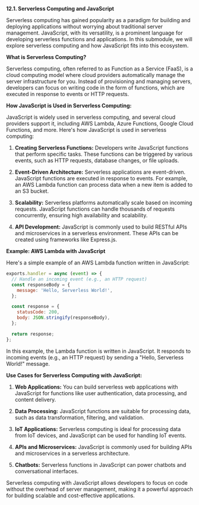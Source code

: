 **12.1. Serverless Computing and JavaScript**

Serverless computing has gained popularity as a paradigm for building and deploying applications without worrying about traditional server management. JavaScript, with its versatility, is a prominent language for developing serverless functions and applications. In this submodule, we will explore serverless computing and how JavaScript fits into this ecosystem.

**What is Serverless Computing?**

Serverless computing, often referred to as Function as a Service (FaaS), is a cloud computing model where cloud providers automatically manage the server infrastructure for you. Instead of provisioning and managing servers, developers can focus on writing code in the form of functions, which are executed in response to events or HTTP requests.

**How JavaScript is Used in Serverless Computing:**

JavaScript is widely used in serverless computing, and several cloud providers support it, including AWS Lambda, Azure Functions, Google Cloud Functions, and more. Here's how JavaScript is used in serverless computing:

1. **Creating Serverless Functions:** Developers write JavaScript functions that perform specific tasks. These functions can be triggered by various events, such as HTTP requests, database changes, or file uploads.

2. **Event-Driven Architecture:** Serverless applications are event-driven. JavaScript functions are executed in response to events. For example, an AWS Lambda function can process data when a new item is added to an S3 bucket.

3. **Scalability:** Serverless platforms automatically scale based on incoming requests. JavaScript functions can handle thousands of requests concurrently, ensuring high availability and scalability.

4. **API Development:** JavaScript is commonly used to build RESTful APIs and microservices in a serverless environment. These APIs can be created using frameworks like Express.js.

**Example: AWS Lambda with JavaScript**

Here's a simple example of an AWS Lambda function written in JavaScript:

```javascript
exports.handler = async (event) => {
  // Handle an incoming event (e.g., an HTTP request)
  const responseBody = {
    message: 'Hello, Serverless World!',
  };

  const response = {
    statusCode: 200,
    body: JSON.stringify(responseBody),
  };

  return response;
};
```

In this example, the Lambda function is written in JavaScript. It responds to incoming events (e.g., an HTTP request) by sending a "Hello, Serverless World!" message.

**Use Cases for Serverless Computing with JavaScript:**

1. **Web Applications:** You can build serverless web applications with JavaScript for functions like user authentication, data processing, and content delivery.

2. **Data Processing:** JavaScript functions are suitable for processing data, such as data transformation, filtering, and validation.

3. **IoT Applications:** Serverless computing is ideal for processing data from IoT devices, and JavaScript can be used for handling IoT events.

4. **APIs and Microservices:** JavaScript is commonly used for building APIs and microservices in a serverless architecture.

5. **Chatbots:** Serverless functions in JavaScript can power chatbots and conversational interfaces.

Serverless computing with JavaScript allows developers to focus on code without the overhead of server management, making it a powerful approach for building scalable and cost-effective applications.
